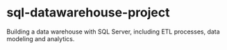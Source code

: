 # sql-datawarehouse-project
Building a data warehouse with SQL Server, including ETL processes, data modeling and analytics.
